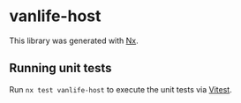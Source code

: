# vanlife-host

This library was generated with [Nx](https://nx.dev).

## Running unit tests

Run `nx test vanlife-host` to execute the unit tests via [Vitest](https://vitest.dev/).
